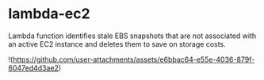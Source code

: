 # lambda-ec2
Lambda function identifies stale EBS snapshots that are not associated with an active EC2 instance and deletes them to save on storage costs.

!(https://github.com/user-attachments/assets/e6bbac64-e55e-4036-879f-6047ed4d3ae2)
